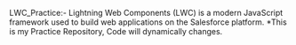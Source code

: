  LWC_Practice:- Lightning Web Components (LWC) is a modern JavaScript framework used to build web applications on the Salesforce platform.
*This is my Practice Repository, Code will dynamically changes.
